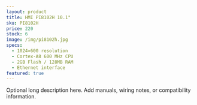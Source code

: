 ```yaml
---
layout: product
title: HMI PI8102H 10.1"
sku: PI8102H
price: 220
stock: 6
image: /img/pi8102h.jpg
specs:
  - 1024×600 resolution
  - Cortex-A8 600 MHz CPU
  - 2GB Flash / 128MB RAM
  - Ethernet interface
featured: true
---
```


Optional long description here. Add manuals, wiring notes, or compatibility information.